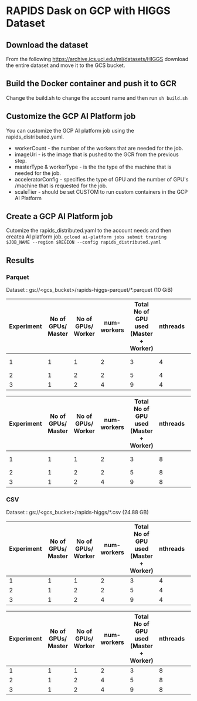 # RAPIDS Dask on GCP with HIGGS Dataset
## Download the dataset
From the following https://archive.ics.uci.edu/ml/datasets/HIGGS download the entire dataset and move it to the  GCS bucket.

## Build the Docker container and push it to GCR
Change the build.sh to change the account name and then run
``` sh build.sh ```

## Customize the GCP AI Platform job
You can customize the GCP AI platform job using the rapids_distributed.yaml.

 * workerCount - the number of the workers that are needed for the job.
 * imageUri - is the image that is pushed to the GCR from the previous step.
 * masterType & workerType - is the the type of the machine that is needed for the job.
 * acceleratorConfig - specifies the type of GPU and the number of GPU's /machine that is requested for the job.
 * scaleTier - should be set CUSTOM to run custom containers in the GCP AI Platform

## Create a GCP AI Platform job
Cutomize the rapids_distributed.yaml to the account needs and then createa AI platform job.
``` gcloud ai-platform jobs submit training $JOB_NAME --region $REGION --config rapids_distributed.yaml ```

## Results

### Parquet

Dataset :  gs://<gcs_bucket>/rapids-higgs-parquet/*.parquet (10 GiB)

|  Experiment | No of GPUs/ Master | No of GPUs/ Worker  |  num-workers  | Total No of GPU used (Master + Worker) | nthreads  | Xgb.dask.train time (sec) |
|---|---|---|---|---|---|---|
|  1 | 1 | 1 | 2 | 3 | 4 | Out of Memory |
|  2 | 1 | 2 | 2 | 5 | 4 |  138.06 |
|  3 | 1 | 2 | 4 | 9 | 4 |  99.37 |


|  Experiment | No of GPUs/ Master | No of GPUs/ Worker  |  num-workers  | Total No of GPU used (Master + Worker) | nthreads  | Xgb.dask.train time (sec) |
|---|---|---|---|---|---|---|
|  1 | 1 | 1 | 2 | 3 | 8 | Out of Memory |
|  2 | 1 | 2 | 2 | 5 | 8 |  141.29 |
|  3 | 1 | 2 | 4 | 9 | 8 |  120.49 |

### CSV

Dataset : gs://<gcs_bucket>/rapids-higgs/*.csv  (24.88 GB)


|  Experiment | No of GPUs/ Master | No of GPUs/ Worker  |  num-workers  | Total No of GPU used (Master + Worker) | nthreads  | Xgb.dask.train time (sec) |
|---|---|---|---|---|---|---|
|  1 | 1 | 1 | 2 | 3 | 4 | 228.21 |
|  2 | 1 | 2 | 2 | 5 | 4 | 177.80 |
|  3 | 1 | 2 | 4 | 9 | 4 | 155.40 |


|  Experiment | No of GPUs/ Master | No of GPUs/ Worker  |  num-workers  | Total No of GPU used (Master + Worker) | nthreads  | Xgb.dask.train time (sec) |
|---|---|---|---|---|---|---|
|  1 | 1 | 1 | 2 | 3 | 8 | 268.25  |
|  2 | 1 | 2 | 4 | 5 | 8 |  153.21 |
|  3 | 1 | 2 | 4 | 9 | 8 |  129.53 |